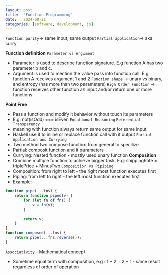 ```yaml
---
layout: post
title:  "Function Programming"
date:   2024-08-21
categories: [software, development, js]
---
```


`Function purity`-> same input, same output
`Partial application`-> aka curry

**Function definition**
`Parameter vs Argument`
- Parameter is used to describe function signature. E.g function A has two parameter b and c.
- Argument is used to mention the value pass into function call. E.g function A receives argument 1 and 2
`Function shape` -> unary vs binary, and entropy (has more than two parameters)
`High Order Function` -> function receives other function as input and/or return one or more functions

**Point Free** 
- Pass a function and modify it behavior without touch its parameters
- E.g: not(isOdd) === isEven
`Equational Reasoning`
`Referential Transparency`
- meaning with function always return same output for same input.
- Haskell use it to inline or replace function call with it output
`Partial Application and Currying`
- Two method two compose function from general to specilize
- Partial: composit function and it parameters
- Currying: Nested function - mostly used unary function
**Composition**
- Combine multiple function to achieve bigger task. E.g: shippingRate = triplePrice + MinusTwo
`Composition vs Pipiping`
- Composition: from right to left - the right most function executes first
- Piping: from left to right - the left most function executes first
- Example:
``` Javascript
function pipe(...fns) {
    return function piped(v) {
        for (let fn of fns) {
            v = fn(v);
        }
        
        return v;
    }
}
function composed(...fns) {
    return pipe(...fns.reverse());
}
```
`Associativity` - Mathematical concept
- Sometime equal term with composition, e.g : 1 + 2 = 2 + 1 - same result regardless of order of operation
